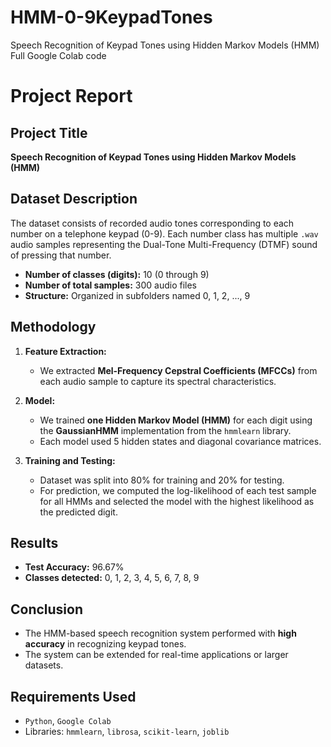# HMM-0-9KeypadTones
Speech Recognition of Keypad Tones using Hidden Markov Models (HMM)
Full Google Colab code



# Project Report

## Project Title
**Speech Recognition of Keypad Tones using Hidden Markov Models (HMM)**

## Dataset Description
The dataset consists of recorded audio tones corresponding to each number on a telephone keypad (0-9). Each number class has multiple `.wav` audio samples representing the Dual-Tone Multi-Frequency (DTMF) sound of pressing that number.

- **Number of classes (digits):** 10 (0 through 9)
- **Number of total samples:** 300 audio files
- **Structure:** Organized in subfolders named 0, 1, 2, ..., 9

## Methodology
1. **Feature Extraction:**
   - We extracted **Mel-Frequency Cepstral Coefficients (MFCCs)** from each audio sample to capture its spectral characteristics.

2. **Model:**
   - We trained **one Hidden Markov Model (HMM)** for each digit using the **GaussianHMM** implementation from the `hmmlearn` library.
   - Each model used 5 hidden states and diagonal covariance matrices.

3. **Training and Testing:**
   - Dataset was split into 80% for training and 20% for testing.
   - For prediction, we computed the log-likelihood of each test sample for all HMMs and selected the model with the highest likelihood as the predicted digit.

## Results
- **Test Accuracy:** 96.67%
- **Classes detected:** 0, 1, 2, 3, 4, 5, 6, 7, 8, 9

## Conclusion
- The HMM-based speech recognition system performed with **high accuracy** in recognizing keypad tones.
- The system can be extended for real-time applications or larger datasets.

## Requirements Used
- `Python`, `Google Colab`
- Libraries: `hmmlearn`, `librosa`, `scikit-learn`, `joblib`

